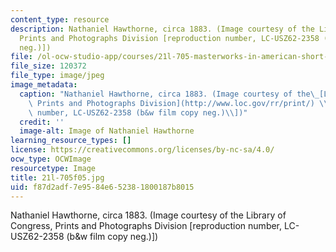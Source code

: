 ```yaml
---
content_type: resource
description: Nathaniel Hawthorne, circa 1883. (Image courtesy of the Library of Congress,
  Prints and Photographs Division [reproduction number, LC-USZ62-2358 (b&w film copy
  neg.)])
file: /ol-ocw-studio-app/courses/21l-705-masterworks-in-american-short-fiction-fall-2005/f87d2adf7e9584e652381800187b8015_21l-705f05.jpg
file_size: 120372
file_type: image/jpeg
image_metadata:
  caption: "Nathaniel Hawthorne, circa 1883. (Image courtesy of the\_[Library of Congress,\
    \ Prints and Photographs Division](http://www.loc.gov/rr/print/) \\[reproduction\
    \ number, LC-USZ62-2358 (b&w film copy neg.)\\])"
  credit: ''
  image-alt: Image of Nathaniel Hawthorne
learning_resource_types: []
license: https://creativecommons.org/licenses/by-nc-sa/4.0/
ocw_type: OCWImage
resourcetype: Image
title: 21l-705f05.jpg
uid: f87d2adf-7e95-84e6-5238-1800187b8015
---
```

Nathaniel Hawthorne, circa 1883. (Image courtesy of the Library of Congress, Prints and Photographs Division [reproduction number, LC-USZ62-2358 (b&w film copy neg.)])